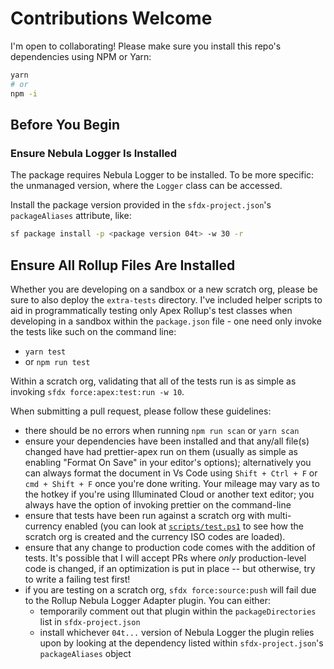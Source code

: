 # Contributions Welcome

I'm open to collaborating! Please make sure you install this repo's dependencies using NPM or Yarn:

```bash
yarn
# or
npm -i
```

## Before You Begin

### Ensure Nebula Logger Is Installed

The package requires Nebula Logger to be installed. To be more specific: the unmanaged version, where the `Logger` class can be accessed.

Install the package version provided in the `sfdx-project.json`'s `packageAliases` attribute, like:

```bash
sf package install -p <package version 04t> -w 30 -r
```

## Ensure All Rollup Files Are Installed

Whether you are developing on a sandbox or a new scratch org, please be sure to also deploy the `extra-tests` directory. I've included helper scripts to aid in programmatically testing only Apex Rollup's test classes when developing in a sandbox within the `package.json` file - one need only invoke the tests like such on the command line:

- `yarn test`
- or `npm run test`

Within a scratch org, validating that all of the tests run is as simple as invoking `sfdx force:apex:test:run -w 10`.

When submitting a pull request, please follow these guidelines:

- there should be no errors when running `npm run scan` or `yarn scan`
- ensure your dependencies have been installed and that any/all file(s) changed have had prettier-apex run on them (usually as simple as enabling "Format On Save" in your editor's options); alternatively you can always format the document in Vs Code using `Shift + Ctrl + F` or `cmd + Shift + F` once you're done writing. Your mileage may vary as to the hotkey if you're using Illuminated Cloud or another text editor; you always have the option of invoking prettier on the command-line
- ensure that tests have been run against a scratch org with multi-currency enabled (you can look at [`scripts/test.ps1`](https://github.com/jamessimone/apex-rollup/blob/main/scripts/test.ps1) to see how the scratch org is created and the currency ISO codes are loaded).
- ensure that any change to production code comes with the addition of tests. It's possible that I will accept PRs where _only_ production-level code is changed, if an optimization is put in place -- but otherwise, try to write a failing test first!
- if you are testing on a scratch org, `sfdx force:source:push` will fail due to the Rollup Nebula Logger Adapter plugin. You can either:
  - temporarily comment out that plugin within the `packageDirectories` list in `sfdx-project.json`
  - install whichever `04t...` version of Nebula Logger the plugin relies upon by looking at the dependency listed within `sfdx-project.json`'s `packageAliases` object
